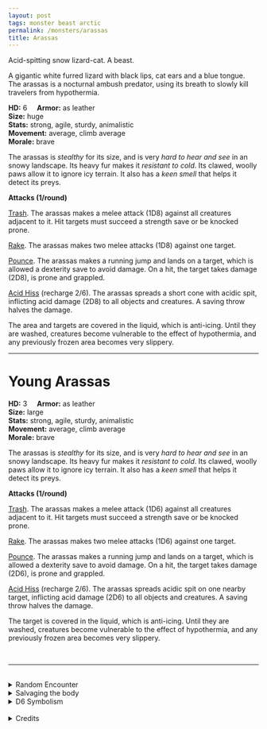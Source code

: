 ```yaml
---
layout: post
tags: monster beast arctic
permalink: /monsters/arassas
title: Arassas
---
```


Acid-spitting snow lizard-cat. A beast.

A gigantic white furred lizard with black lips, cat ears and a blue tongue. The arassas is a nocturnal ambush predator, using its breath to slowly kill travelers from hypothermia.

**HD:** 6  &nbsp; &nbsp;  **Armor:** as leather <br>
**Size:** huge <br>
**Stats:** strong, agile, sturdy, animalistic <br>
**Movement:** average, climb average <br>
**Morale:** brave <br>

The arassas is *stealthy* for its size, and is very *hard to hear and see* in an snowy landscape. Its heavy fur makes it *resistant to cold*. Its clawed, woolly paws allow it to ignore icy terrain. It also has a *keen smell* that helps it detect its preys.

**Attacks (1/round)**

<ins>Trash</ins>. The arassas makes a melee attack (1D8) against all creatures adjacent to it. Hit targets must succeed a strength save or be knocked prone.

<ins>Rake</ins>. The arassas makes two melee attacks (1D8) against one target.

<ins>Pounce</ins>. The arassas makes a running jump and lands on a target, which is allowed a dexterity save to avoid damage. On a hit, the target takes damage (2D8), is prone and grappled.

<ins>Acid Hiss</ins> (recharge 2/6). The arassas spreads a short cone with acidic spit, inflicting acid damage (2D8) to all objects and creatures. A saving throw halves the damage. 

The area and targets are covered in the liquid, which is anti-icing. Until they are washed, creatures become vulnerable to the effect of hypothermia, and any previously frozen area becomes very slippery.

---

# Young Arassas

**HD:** 3  &nbsp; &nbsp;  **Armor:** as leather <br>
**Size:** large <br>
**Stats:** strong, agile, sturdy, animalistic <br>
**Movement:** average, climb average <br>
**Morale:** brave <br>

The arassas is *stealthy* for its size, and is very *hard to hear and see* in an snowy landscape. Its heavy fur makes it *resistant to cold*. Its clawed, woolly paws allow it to ignore icy terrain. It also has a *keen smell* that helps it detect its preys.

**Attacks (1/round)**

<ins>Trash</ins>. The arassas makes a melee attack (1D6) against all creatures adjacent to it. Hit targets must succeed a strength save or be knocked prone.

<ins>Rake</ins>. The arassas makes two melee attacks (1D6) against one target.

<ins>Pounce</ins>. The arassas makes a running jump and lands on a target, which is allowed a dexterity save to avoid damage. On a hit, the target takes damage (2D6), is prone and grappled.

<ins>Acid Hiss</ins> (recharge 2/6). The arassas spreads acidic spit on one nearby target, inflicting acid damage (2D6) to all objects and creatures. A saving throw halves the damage. 

The target is covered in the liquid, which is anti-icing. Until they are washed, creatures become vulnerable to the effect of hypothermia, and any previously frozen area becomes very slippery.

<br>

---

<br> 

<details markdown="1">
<summary>Random Encounter</summary>
1. **Monster:** 1 arassas or 1D6 young arassas, their mother 1D4 turns away.
1. **Lair:** A big ice den with a strong acrid smell. 25% chance that there are eggs, 25% chance that there are hatchlings. <br>	&nbsp; OR <br>	**Omen:** A strange meow.
1. **Spoor:** Anti-icing spit melting holes in the ice.
1. **Tracks:**  3’ wide feline tracks.
1. **Trace:** Strange melting patterns in the snow. 
1. **Trace:** Giant claw marks in the ice.
</details>

<details markdown="1">
<summary>Salvaging the body</summary>

Arassas meat tastes horrible, but is not poisonous. Its fur is very warm and its teeth can be used as weapons. More importantly, it’s bile is a prized anti-icing.

Arassas eggs are sought after, as its the only way to train one for riding.

<span class="alchemy">**Arassas Bile.** Corrosive liquid (1D6). Prevents freezing, but makes vulnerable to cold damage.</span>
</details>

<details markdown="1">
<summary>D6 Symbolism</summary>
In local cultures the arassas is a symbol of ...

1. Discretion
1. Anger
1. Blizzards
1. Royalty
1. Strength
1. Sacred 
</details>

<br>

<details markdown="1">
<summary>Credits</summary>
In alpine folklore, arassas, or tatzelwurms, are half-cat half-lizard creatures that can sometimes petrify with their gaze or spit poison. [Richard J. Leblanc Jr](http://savevsdragon.blogspot.com/)'s adaptation in the [Creature Compendium](https://www.drivethrurpg.com/product/147588/CC1-Creature-Compendium) makes it a huge monster with an acidic frost breath. Building from there, I dropped the frost part (I was always annoyed that arctic creatures had cold attacks in an environment where everybody resists cold damage) and made it de-icing! My goal was to create fun interractions for adventurers wanting to collect the spit. — SaltyGoo
</details>
